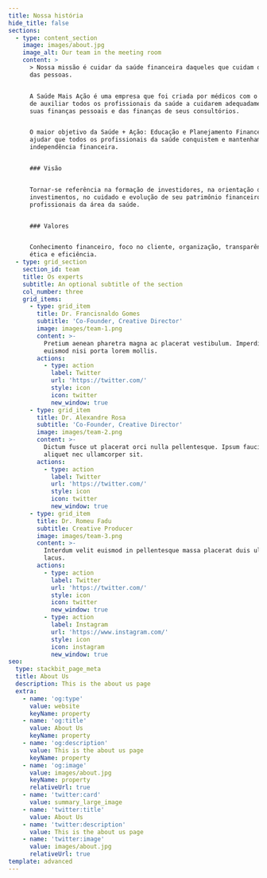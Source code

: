 ```yaml
---
title: Nossa história
hide_title: false
sections:
  - type: content_section
    image: images/about.jpg
    image_alt: Our team in the meeting room
    content: >
      > Nossa missão é cuidar da saúde financeira daqueles que cuidam da saúde
      das pessoas.


      A Saúde Mais Ação é uma empresa que foi criada por médicos com o objetivo
      de auxiliar todos os profissionais da saúde a cuidarem adequadamente de
      suas finanças pessoais e das finanças de seus consultórios.


      O maior objetivo da Saúde + Ação: Educação e Planejamento Financeiro é
      ajudar que todos os profissionais da saúde conquistem e mantenham a
      independência financeira.


      ### Visão


      Tornar-se referência na formação de investidores, na orientação de seus
      investimentos, no cuidado e evolução de seu patrimônio financeiro de
      profissionais da área da saúde.


      ### Valores


      Conhecimento financeiro, foco no cliente, organização, transparência,
      ética e eficiência.
  - type: grid_section
    section_id: team
    title: Os experts
    subtitle: An optional subtitle of the section
    col_number: three
    grid_items:
      - type: grid_item
        title: Dr. Francisnaldo Gomes
        subtitle: 'Co-Founder, Creative Director'
        image: images/team-1.png
        content: >-
          Pretium aenean pharetra magna ac placerat vestibulum. Imperdiet sed
          euismod nisi porta lorem mollis.
        actions:
          - type: action
            label: Twitter
            url: 'https://twitter.com/'
            style: icon
            icon: twitter
            new_window: true
      - type: grid_item
        title: Dr. Alexandre Rosa
        subtitle: 'Co-Founder, Creative Director'
        image: images/team-2.png
        content: >-
          Dictum fusce ut placerat orci nulla pellentesque. Ipsum faucibus vitae
          aliquet nec ullamcorper sit.
        actions:
          - type: action
            label: Twitter
            url: 'https://twitter.com/'
            style: icon
            icon: twitter
            new_window: true
      - type: grid_item
        title: Dr. Romeu Fadu
        subtitle: Creative Producer
        image: images/team-3.png
        content: >-
          Interdum velit euismod in pellentesque massa placerat duis ultricies
          lacus.
        actions:
          - type: action
            label: Twitter
            url: 'https://twitter.com/'
            style: icon
            icon: twitter
            new_window: true
          - type: action
            label: Instagram
            url: 'https://www.instagram.com/'
            style: icon
            icon: instagram
            new_window: true
seo:
  type: stackbit_page_meta
  title: About Us
  description: This is the about us page
  extra:
    - name: 'og:type'
      value: website
      keyName: property
    - name: 'og:title'
      value: About Us
      keyName: property
    - name: 'og:description'
      value: This is the about us page
      keyName: property
    - name: 'og:image'
      value: images/about.jpg
      keyName: property
      relativeUrl: true
    - name: 'twitter:card'
      value: summary_large_image
    - name: 'twitter:title'
      value: About Us
    - name: 'twitter:description'
      value: This is the about us page
    - name: 'twitter:image'
      value: images/about.jpg
      relativeUrl: true
template: advanced
---
```

